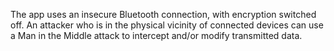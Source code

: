 The app uses an insecure Bluetooth connection, with encryption switched off. An attacker who is in the physical vicinity
of connected devices can use a Man in the Middle attack to intercept and/or modify transmitted data.
